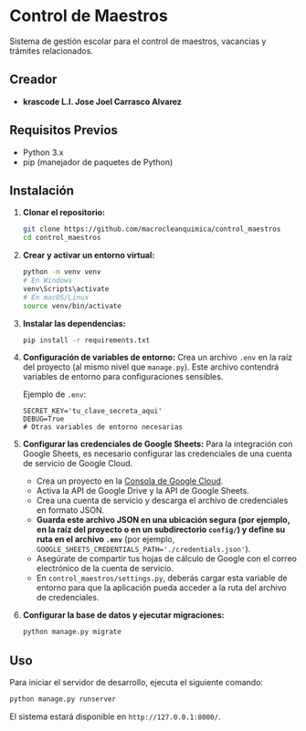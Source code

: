 # Control de Maestros

Sistema de gestión escolar para el control de maestros, vacancias y trámites relacionados.

## Creador

- **krascode L.I. Jose Joel Carrasco Alvarez**

## Requisitos Previos

- Python 3.x
- pip (manejador de paquetes de Python)

## Instalación

1.  **Clonar el repositorio:**
    ```bash
    git clone https://github.com/macrocleanquimica/control_maestros
    cd control_maestros
    ```

2.  **Crear y activar un entorno virtual:**
    ```bash
    python -m venv venv
    # En Windows
    venv\Scripts\activate
    # En macOS/Linux
    source venv/bin/activate
    ```

3.  **Instalar las dependencias:**
    ```bash
    pip install -r requirements.txt
    ```

4.  **Configuración de variables de entorno:**
    Crea un archivo `.env` en la raíz del proyecto (al mismo nivel que `manage.py`). Este archivo contendrá variables de entorno para configuraciones sensibles.

    Ejemplo de `.env`:
    ```
    SECRET_KEY='tu_clave_secreta_aqui'
    DEBUG=True
    # Otras variables de entorno necesarias
    ```

5.  **Configurar las credenciales de Google Sheets:**
    Para la integración con Google Sheets, es necesario configurar las credenciales de una cuenta de servicio de Google Cloud.

    -   Crea un proyecto en la [Consola de Google Cloud](https://console.cloud.google.com/).
    -   Activa la API de Google Drive y la API de Google Sheets.
    -   Crea una cuenta de servicio y descarga el archivo de credenciales en formato JSON.
    -   **Guarda este archivo JSON en una ubicación segura (por ejemplo, en la raíz del proyecto o en un subdirectorio `config/`) y define su ruta en el archivo `.env`** (por ejemplo, `GOOGLE_SHEETS_CREDENTIALS_PATH='./credentials.json'`).
    -   Asegúrate de compartir tus hojas de cálculo de Google con el correo electrónico de la cuenta de servicio.
    -   En `control_maestros/settings.py`, deberás cargar esta variable de entorno para que la aplicación pueda acceder a la ruta del archivo de credenciales.

6.  **Configurar la base de datos y ejecutar migraciones:**
    ```bash
    python manage.py migrate
    ```

## Uso

Para iniciar el servidor de desarrollo, ejecuta el siguiente comando:

```bash
python manage.py runserver
```

El sistema estará disponible en `http://127.0.0.1:8000/`.
